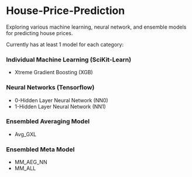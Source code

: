 # House-Price-Prediction

Exploring various machine learning, neural network, and ensemble models for predicting house prices.

Currently has at least 1 model for each category:

### Individual Machine Learning (SciKit-Learn)
* Xtreme Gradient Boosting (XGB)

### Neural Networks (Tensorflow)
* 0-Hidden Layer Neural Network (NN0)
* 1-Hidden Layer Neural Network (NN1)

### Ensembled Averaging Model
* Avg_GXL

### Ensembled Meta Model
* MM_AEG_NN
* MM_ALL
